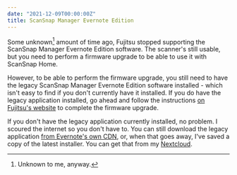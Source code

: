 ```yaml
---
date: "2021-12-09T00:00:00Z"
title: ScanSnap Manager Evernote Edition
---
```


Some unknown[^1] amount of time ago, Fujitsu stopped supporting the
ScanSnap Manager Evernote Edition software. The scanner's still usable,
but you need to perform a firmware upgrade to be able to use it with
ScanSnap Home.

However, to be able to perform the firmware upgrade, you still need to
have the legacy ScanSnap Manager Evernote Edition software installed -
which isn't easy to find if you don't currently have it installed. If
you do have the legacy application installed, go ahead and follow the
instructions [on Fujitsu's
website](https://scansnap.fujitsu.com/global/evernote/index.html) to
complete the firmware upgrade.

If you don't have the legacy application currently installed, no
problem. I scoured the internet so you don't have to. You can still
download the legacy application [from Evernote's own
CDN](https://cdn1.evernote.com/scansnap/win/PFU_Scanner_Installer_b19.exe),
or, when that goes away, I've saved a copy of the latest installer. You
can get that from my [Nextcloud](https://cloud.fminus.co/s/NjyHicCXsyjqx8J).

[^1]: Unknown to me, anyway.
